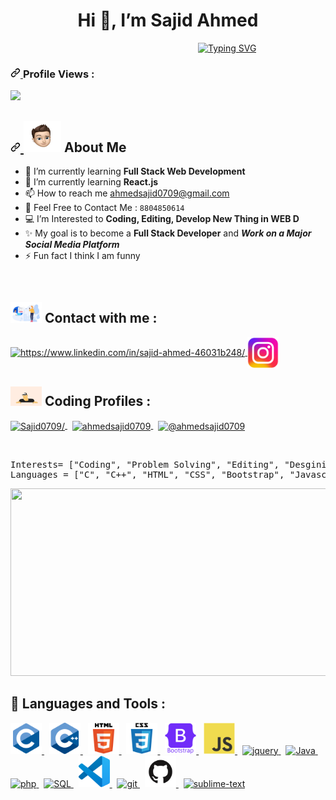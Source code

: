 <h1 align="center" dir="auto">Hi 👋, I’m Sajid Ahmed</h1>
<p dir="auto" style="max-width: 300px; margin-left:300px;">
  <a href="https://git.io/typing-svg" rel="nofollow">
    <img src="https://readme-typing-svg.demolab.com?font=Poppins&amp;weight=600&amp;duration=5001&amp;aling=center&amp;pause=1100&amp;color=000000&amp;center=true&amp;width=1035&amp;lines=Frontend+Developer;Ai+Enthusiast;Editor;Java+Developer" alt="Typing SVG" />
  </a>
</p>
<h3 dir="auto">
  <a aria-hidden="true" tabindex="-1" href="#profile-views-">
    <svg viewBox="0 0 16 16" version="1.1" width="16" height="16" aria-hidden="true">
      <path d="m7.775 3.275 1.25-1.25a3.5 3.5 0 1 1 4.95 4.95l-2.5 2.5a3.5 3.5 0 0 1-4.95 0 .751.751 0 0 1 .018-1.042.751.751 0 0 1 1.042-.018 1.998 1.998 0 0 0 2.83 0l2.5-2.5a2.002 2.002 0 0 0-2.83-2.83l-1.25 1.25a.751.751 0 0 1-1.042-.018.751.751 0 0 1-.018-1.042Zm-4.69 9.64a1.998 1.998 0 0 0 2.83 0l1.25-1.25a.751.751 0 0 1 1.042.018.751.751 0 0 1 .018 1.042l-1.25 1.25a3.5 3.5 0 1 1-4.95-4.95l2.5-2.5a3.5 3.5 0 0 1 4.95 0 .751.751 0 0 1-.018 1.042.751.751 0 0 1-1.042.018 1.998 1.998 0 0 0-2.83 0l-2.5 2.5a1.998 1.998 0 0 0 0 2.83Z"></path>
    </svg>
  </a>
  Profile Views :
</h3>
<p dir="auto">
  <a href="https://hits.seeyoufarm.com"><img src="https://hits.seeyoufarm.com/api/count/incr/badge.svg?url=https%3A%2F%2Fgithub.com%2FSajidahmed8%2Fhit-counter&count_bg=%2379C83D&title_bg=%23555555&icon=&icon_color=%23E7E7E7&title=Views&edge_flat=false"/></a>
</p>
<h2 dir="auto">
  <a id="user-content--about-me" class="anchor" aria-hidden="true" tabindex="-1" href="#-about-me">
    <svg class="octicon octicon-link" viewBox="0 0 16 16" version="1.1" width="16" height="16" aria-hidden="true">
      <path d="m7.775 3.275 1.25-1.25a3.5 3.5 0 1 1 4.95 4.95l-2.5 2.5a3.5 3.5 0 0 1-4.95 0 .751.751 0 0 1 .018-1.042.751.751 0 0 1 1.042-.018 1.998 1.998 0 0 0 2.83 0l2.5-2.5a2.002 2.002 0 0 0-2.83-2.83l-1.25 1.25a.751.751 0 0 1-1.042-.018.751.751 0 0 1-.018-1.042Zm-4.69 9.64a1.998 1.998 0 0 0 2.83 0l1.25-1.25a.751.751 0 0 1 1.042.018.751.751 0 0 1 .018 1.042l-1.25 1.25a3.5 3.5 0 1 1-4.95-4.95l2.5-2.5a3.5 3.5 0 0 1 4.95 0 .751.751 0 0 1-.018 1.042.751.751 0 0 1-1.042.018 1.998 1.998 0 0 0-2.83 0l-2.5 2.5a1.998 1.998 0 0 0 0 2.83Z"></path>
    </svg>
  </a>
  <img src="https://github.com/Sajidahmed8/image/blob/5630578f6aa63f1d0db69babb5cb607f5c96d476/avtar.png" data-canonical-src="https://media.giphy.com/media/VgCDAzcKvsR6OM0uWg/giphy.gif" style="width:60px; height:50px; display: inline-block;" data-target="animated-image.originalImage">
  About Me
</h2>


- 🌱 I’m currently learning <b>Full Stack Web Development</b>
- 📖 I’m currently learning <b>React.js</b>
- 📫 How to reach me <a href="mailto:ahmedsajid0709@gmail.com">ahmedsajid0709@gmail.com</a>
- 📧 Feel Free to Contact Me : <code>8804850614</code>
- 💻 I’m Interested to <b>Coding, Editing, Develop New Thing in WEB D</b>
- ✨ My goal is to become a <b>Full Stack Developer</b> and
     <b><i>Work on a Major Social Media Platform</i></b> 
- ⚡ Fun fact I think I am funny
<br>
<h2 dir="auto"><img src="https://github.com/Sajidahmed8/image/blob/main/contact.JPG" style="width:50px; max-width:100%; display: inline-block;" /> Contact with me :</h2>
<p align="left" dir="auto">
  <a href="https://www.linkedin.com/in/sajid-ahmed-46031b248/" rel="nofollow">
    <img align="center" src="http://www.w3.org/2000/svg" alt="https://www.linkedin.com/in/sajid-ahmed-46031b248/" data-canonical-src="https://img.icons8.com/cute-clipart/64/000000/linkedin.png" style="max-width: 100%; width:50px;height:50px;">
  </a>
  <a href="https://www.instagram.com/sajid6390_/" rel="nofollow">
    <img align="center" src="https://github.com/Sajidahmed8/image/blob/5191615f4b315e1f307bf477cf0273f236256630/insta.png" alt="sajid6390_/" data-canonical-src="https://img.icons8.com/cute-clipart/64/000000/instagram-new.png" style="max-width: 100%;width:50px;height:50px;">
  </a>
</p>

<h2 dir="auto"><img src="https://github.com/Sajidahmed8/image/blob/main/profile.JPG" style="width:50px; max-width:100%; display: inline-block;"> Coding Profiles :</h2>
<p align="left" dir="auto">
  <a href="https://leetcode.com/Sajid0709/" rel="nofollow">
    <img align="center" src="https://cdn.iconscout.com/icon/free/png-512/free-leetcode-3521542-2944960.png?f=avif&w=256" alt="Sajid0709/" height="48" width="49">
  </a>&nbsp;
  <a href="https://auth.geeksforgeeks.org/user/ahmedsajid0709/" rel="nofollow">
    <img align="center" src="https://upload.wikimedia.org/wikipedia/commons/thumb/4/43/GeeksforGeeks.svg/116px-GeeksforGeeks.svg.png?20200909192408" alt="ahmedsajid0709" height="43" width="49">
  </a>&nbsp;
  <a href="https://www.hackerearth.com/@ahmedsajid0709" rel="nofollow">
    <img align="center" src="https://www.svgrepo.com/show/306170/hackerearth.svg" alt="@ahmedsajid0709" height="48" width="49">
  </a>
</p>
<br>
<div class="highlight highlight-source-python notranslate position-relative overflow-auto" dir="auto"><pre><span class="pl-v">Interests</span><span class="pl-c1">=</span> [<span class="pl-s">"Coding"</span>, <span class="pl-s">"Problem Solving"</span>, <span class="pl-s">"Editing"</span>, <span class="pl-s">"Desgining"</span>, <span class="pl-s">"Exploring various OS :)"</span>]
<span class="pl-v">Languages</span> <span class="pl-c1">=</span> [<span class="pl-s">"C"</span>, <span class="pl-s">"C++"</span>, <span class="pl-s">"HTML"</span>, <span class="pl-s">"CSS"</span>, <span class="pl-s">"Bootstrap"</span>, <span class="pl-s">"Javascript"</span>,<span class="pl-s">"JQuery"</span><span class="pl-s">"Java"</span>,<span class="pl-s">"SQL"</span>,<span class="pl-s">"Reactjs"</span>]</pre><div class="zeroclipboard-container position-absolute right-0 top-0">
    <clipboard-copy aria-label="Copy" class="ClipboardButton btn js-clipboard-copy m-2 p-0 tooltipped-no-delay" data-copy-feedback="Copied!" data-tooltip-direction="w" value="Interests = [&quot;Coding&quot;, &quot;Problem Solving&quot;, &quot;Editing&quot;, &quot;Desgining&quot;, &quot;Exploring various OS :)&quot;]
      Languages = [&quot;C&quot;, &quot;C++&quot;, &quot;HTML&quot;, &quot;CSS&quot;, &quot;Bootstrap&quot;, &quot;Javascript&quot;,&quot;JQuery&quot;,&quot;Java;,&quot;SQL&quot;,&quot;Reactjs&quot;]" tabindex="0" role="button">
    </clipboard-copy>
</div>

<div align="center" dir="auto">
  <a target="_blank" rel="noopener noreferrer nofollow" href="https://camo.githubusercontent.com/190338430fb2eca4d172a1987205c5e073b2de72db46cb4ed12cf1c2fa32041a/68747470733a2f2f6d656469612e67697068792e636f6d2f6d656469612f645765734263544c61766b5a754733354d492f67697068792e676966" data-target="animated-image.originalLink">
    <img src="https://camo.githubusercontent.com/190338430fb2eca4d172a1987205c5e073b2de72db46cb4ed12cf1c2fa32041a/68747470733a2f2f6d656469612e67697068792e636f6d2f6d656469612f645765734263544c61766b5a754733354d492f67697068792e676966" height="300" width="600" data-canonical-src="https://media.giphy.com/media/dWesBcTLavkZuG35MI/giphy.gif" style="max-width: 100%; display: inline-block;" data-target="animated-image.originalImage">
  </a>
</div>

<h2 dir="auto">🚀 Languages and Tools :</h2>
<p align="left">
  <a href="https://www.tutorialspoint.com/cprogramming/index.htm" rel="nofollow">
    <img src="https://raw.githubusercontent.com/devicons/devicon/master/icons/c/c-original.svg" alt="c" width="50" height="50" style="max-width: 100%;">
  </a>&nbsp;
  <a href="https://www.tutorialspoint.com/cplusplus/index.htm" rel="nofollow">
    <img src="https://raw.githubusercontent.com/devicons/devicon/master/icons/cplusplus/cplusplus-original.svg" alt="c++" width="50" height="50" style="max-width: 100%;">
  </a>&nbsp;
  <a href="https://www.tutorialspoint.com/html/index.htm" rel="nofollow">
    <img src="https://raw.githubusercontent.com/devicons/devicon/master/icons/html5/html5-original-wordmark.svg" alt="html" width="50" height="50" style="max-width: 100%;">
  </a>&nbsp;
  <a href="https://www.tutorialspoint.com/css/index.htm" rel="nofollow">
    <img src="https://raw.githubusercontent.com/devicons/devicon/master/icons/css3/css3-original-wordmark.svg" alt="css" width="50" height="50" style="max-width: 100%;">
  </a>&nbsp;
  <a href="https://www.tutorialspoint.com/bootstrap/index.htm" rel="nofollow">
    <img src="https://raw.githubusercontent.com/devicons/devicon/master/icons/bootstrap/bootstrap-plain-wordmark.svg" alt="bootstrap" width="50" height="50" style="max-width: 100%;">
  </a>&nbsp;
  <a href="https://www.tutorialspoint.com/javascript/index.htm" rel="nofollow">
    <img src="https://raw.githubusercontent.com/devicons/devicon/master/icons/javascript/javascript-original.svg" alt="javascript" width="50" height="50" style="max-width: 100%;">
  </a>&nbsp;
  
  <a href="https://www.tutorialspoint.com/jquery/index.htm" rel="nofollow">
    <img src="https://cdn.iconscout.com/icon/free/png-512/free-jquery-10-1175155.png?f=avif&w=256" alt="jquery" width="50" height="50" style="max-width: 100%;">
  </a>&nbsp;
  <a href="javatpoint.com/java-tutorial" rel="nofollow">
    <img src="https://cdn.iconscout.com/icon/free/png-512/free-java-59-1174952.png?f=avif&w=256" alt="Java" width="50" height="50" style="max-width: 100%;">
  </a>&nbsp;
  <a href="https://www.javatpoint.com/php-tutorial" rel="nofollow">
    <img src="https://cdn.iconscout.com/icon/free/png-512/free-php-27-226042.png?f=avif&w=256" alt="php" width="50" height="50" style="max-width: 100%;">
  </a>&nbsp;
  <a href="https://www.javatpoint.com/sql-tutorial" rel="nofollow">
    <img src="https://cdn.iconscout.com/icon/free/png-512/free-sql-file-2917473-2420443.png?f=avif&w=256" alt="SQL" width="50" height="50" style="max-width: 100%;">
  </a>&nbsp;
  <a href="https://code.visualstudio.com/" rel="nofollow"> 
    <img src="https://raw.githubusercontent.com/github/explore/80688e429a7d4ef2fca1e82350fe8e3517d3494d/topics/visual-studio-code/visual-studio-code.png" alt="vscode" width="50" height="50" style="max-width: 100%;"> 
  </a>&nbsp;
  <a href="https://git-scm.com/" rel="nofollow">
    <img src="https://cdn.iconscout.com/icon/free/png-512/free-git-17-1175218.png?f=avif&w=256" alt="git" width="50" height="50" style="max-width: 100%;">
  </a>&nbsp;
  <a href="https://desktop.github.com/" rel="nofollow"> 
    <img src="https://github.com/Sajidahmed8/image/blob/1c9c3cb49bfff566057fd359f6879498c11c9a32/github.png" alt="github" width="50" height="50"  style="max-width: 100%;"> 
  </a>&nbsp;
  <a href="https://www.sublimetext.com/" rel="nofollow"> 
    <img src="https://cdn.iconscout.com/icon/free/png-512/free-sublime-text-3629093-3030365.png?f=avif&w=256" alt="sublime-text" width="50" height="50" style="max-width: 100%;"> 
  </a>
  
  
</p>

<!---
Sajidahmed8/Sajidahmed8 is a ✨ special ✨ repository because its `README.md` (this file) appears on your GitHub profile.
You can click the Preview link to take a look at your changes.
--->
